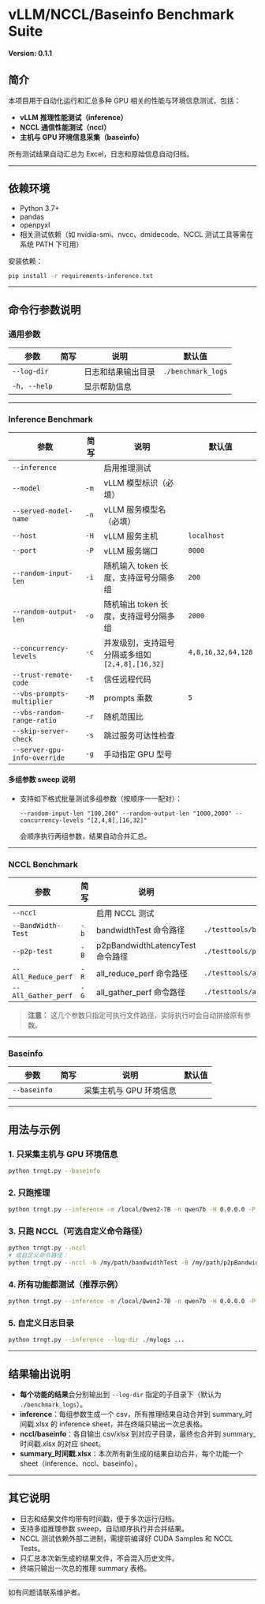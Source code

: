 # vLLM/NCCL/Baseinfo Benchmark Suite

**Version: 0.1.1**

## 简介

本项目用于自动化运行和汇总多种 GPU 相关的性能与环境信息测试，包括：
- **vLLM 推理性能测试（inference）**
- **NCCL 通信性能测试（nccl）**
- **主机与 GPU 环境信息采集（baseinfo）**

所有测试结果自动汇总为 Excel，日志和原始信息自动归档。

---

## 依赖环境

- Python 3.7+
- pandas
- openpyxl
- 相关测试依赖（如 nvidia-smi、nvcc、dmidecode、NCCL 测试工具等需在系统 PATH 下可用）

安装依赖：
```bash
pip install -r requirements-inference.txt
```

---

## 命令行参数说明

### 通用参数

| 参数 | 简写 | 说明 | 默认值 |
|------|------|------|--------|
| `--log-dir` |      | 日志和结果输出目录 | `./benchmark_logs` |
| `-h, --help` |      | 显示帮助信息 |  |

---

### Inference Benchmark

| 参数 | 简写 | 说明 | 默认值 |
|------|------|------|--------|
| `--inference` |      | 启用推理测试 |  |
| `--model` | `-m` | vLLM 模型标识（必填） |  |
| `--served-model-name` | `-n` | vLLM 服务模型名（必填） |  |
| `--host` | `-H` | vLLM 服务主机 | `localhost` |
| `--port` | `-P` | vLLM 服务端口 | `8000` |
| `--random-input-len` | `-i` | 随机输入 token 长度，支持逗号分隔多组 | `200` |
| `--random-output-len` | `-o` | 随机输出 token 长度，支持逗号分隔多组 | `2000` |
| `--concurrency-levels` | `-c` | 并发级别，支持逗号分隔或多组如`[2,4,8],[16,32]` | `4,8,16,32,64,128` |
| `--trust-remote-code` | `-t` | 信任远程代码 |  |
| `--vbs-prompts-multiplier` | `-M` | prompts 乘数 | `5` |
| `--vbs-random-range-ratio` | `-r` | 随机范围比 |  |
| `--skip-server-check` | `-s` | 跳过服务可达性检查 |  |
| `--server-gpu-info-override` | `-g` | 手动指定 GPU 型号 |  |

#### 多组参数 sweep 说明

- 支持如下格式批量测试多组参数（按顺序一一配对）：
  ```
  --random-input-len "100,200" --random-output-len "1000,2000" --concurrency-levels "[2,4,8],[16,32]"
  ```
  会顺序执行两组参数，结果自动合并汇总。

---

### NCCL Benchmark

| 参数 | 简写 | 说明 | 默认值 |
|------|------|------|--------|
| `--nccl` |      | 启用 NCCL 测试 |  |
| `--BandWidth-Test` | `-b` | bandwidthTest 命令路径 | `./testtools/bandwidthTest` |
| `--p2p-test` | `-B` | p2pBandwidthLatencyTest 命令路径 | `./testtools/p2pBandwidthLatencyTest` |
| `--All_Reduce_perf` | `-R` | all_reduce_perf 命令路径 | `./testtools/all_reduce_perf` |
| `--All_Gather_perf` | `-G` | all_gather_perf 命令路径 | `./testtools/all_gather_perf` |

> **注意：** 这几个参数只指定可执行文件路径，实际执行时会自动拼接原有参数。

---

### Baseinfo

| 参数 | 简写 | 说明 | 默认值 |
|------|------|------|--------|
| `--baseinfo` |      | 采集主机与 GPU 环境信息 |  |

---

## 用法与示例

### 1. 只采集主机与 GPU 环境信息

```bash
python trngt.py --baseinfo
```

### 2. 只跑推理

```bash
python trngt.py --inference -m /local/Qwen2-7B -n qwen7b -H 0.0.0.0 -P 8000 -i "20,200" -o "200,20" -c "[8,16,32,64,128],[2,4,6,8]" -t -M 2 -g "TL-100*1"
```

### 3. 只跑 NCCL（可选自定义命令路径）

```bash
python trngt.py --nccl
# 或自定义命令路径：
python trngt.py --nccl -b /my/path/bandwidthTest -B /my/path/p2pBandwidthLatencyTest -R /my/path/all_reduce_perf -G /my/path/all_gather_perf
```

### 4. 所有功能都测试（推荐示例）

```bash
python trngt.py --inference -m /local/Qwen2-7B -n qwen7b -H 0.0.0.0 -P 8000 -i "20,200" -o "200,20" -c "[8,16,32,64,128],[2,4,6,8]" -t -M 2 -g "TL-100*1" --nccl --baseinfo --log-dir=./test2/
```

### 5. 自定义日志目录

```bash
python trngt.py --inference --log-dir ./mylogs ...
```

---

## 结果输出说明

- **每个功能的结果**会分别输出到 `--log-dir` 指定的子目录下（默认为 `./benchmark_logs`）。
- **inference**：每组参数生成一个 csv，所有推理结果自动合并到 summary_时间戳.xlsx 的 inference sheet，并在终端只输出一次总表格。
- **nccl/baseinfo**：各自输出 csv/xlsx 到对应子目录，最终也合并到 summary_时间戳.xlsx 的对应 sheet。
- **summary_时间戳.xlsx**：本次所有新生成的结果自动合并，每个功能一个 sheet（inference、nccl、baseinfo）。

---

## 其它说明

- 日志和结果文件均带有时间戳，便于多次运行归档。
- 支持多组推理参数 sweep，自动顺序执行并合并结果。
- NCCL 测试依赖外部二进制，需提前编译好 CUDA Samples 和 NCCL Tests。
- 只汇总本次新生成的结果文件，不会混入历史文件。
- 终端只输出一次总的推理 summary 表格。

---

如有问题请联系维护者。 
